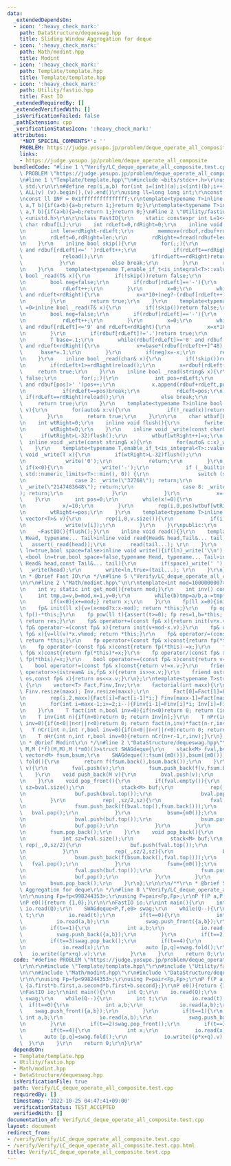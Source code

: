 ```yaml
---
data:
  _extendedDependsOn:
  - icon: ':heavy_check_mark:'
    path: DataStructure/dequeswag.hpp
    title: Sliding Window Aggregation for deque
  - icon: ':heavy_check_mark:'
    path: Math/modint.hpp
    title: Modint
  - icon: ':heavy_check_mark:'
    path: Template/template.hpp
    title: Template/template.hpp
  - icon: ':heavy_check_mark:'
    path: Utility/fastio.hpp
    title: Fast IO
  _extendedRequiredBy: []
  _extendedVerifiedWith: []
  _isVerificationFailed: false
  _pathExtension: cpp
  _verificationStatusIcon: ':heavy_check_mark:'
  attributes:
    '*NOT_SPECIAL_COMMENTS*': ''
    PROBLEM: https://judge.yosupo.jp/problem/deque_operate_all_composite
    links:
    - https://judge.yosupo.jp/problem/deque_operate_all_composite
  bundledCode: "#line 1 \"Verify/LC_deque_operate_all_composite.test.cpp\"\n#define\
    \ PROBLEM \"https://judge.yosupo.jp/problem/deque_operate_all_composite\"\r\n\r\
    \n#line 1 \"Template/template.hpp\"\n#include <bits/stdc++.h>\r\nusing namespace\
    \ std;\r\n\r\n#define rep(i,a,b) for(int i=(int)(a);i<(int)(b);i++)\r\n#define\
    \ ALL(v) (v).begin(),(v).end()\r\nusing ll=long long int;\r\nconst int inf = 0x3fffffff;\r\
    \nconst ll INF = 0x1fffffffffffffff;\r\ntemplate<typename T>inline bool chmax(T&\
    \ a,T b){if(a<b){a=b;return 1;}return 0;}\r\ntemplate<typename T>inline bool chmin(T&\
    \ a,T b){if(a>b){a=b;return 1;}return 0;}\n#line 2 \"Utility/fastio.hpp\"\n#include\
    \ <unistd.h>\r\n\r\nclass FastIO{\r\n    static constexpr int L=1<<16;\r\n   \
    \ char rdbuf[L];\r\n    int rdLeft=0,rdRight=0;\r\n    inline void reload(){\r\
    \n        int len=rdRight-rdLeft;\r\n        memmove(rdbuf,rdbuf+rdLeft,len);\r\
    \n        rdLeft=0,rdRight=len;\r\n        rdRight+=fread(rdbuf+len,1,L-len,stdin);\r\
    \n    }\r\n    inline bool skip(){\r\n        for(;;){\r\n            while(rdLeft!=rdRight\
    \ and rdbuf[rdLeft]<=' ')rdLeft++;\r\n            if(rdLeft==rdRight){\r\n   \
    \             reload();\r\n                if(rdLeft==rdRight)return false;\r\n\
    \            }\r\n            else break;\r\n        }\r\n        return true;\r\
    \n    }\r\n    template<typename T,enable_if_t<is_integral<T>::value,int> =0>inline\
    \ bool _read(T& x){\r\n        if(!skip())return false;\r\n        if(rdLeft+20>=rdRight)reload();\r\
    \n        bool neg=false;\r\n        if(rdbuf[rdLeft]=='-'){\r\n            neg=true;\r\
    \n            rdLeft++;\r\n        }\r\n        x=0;\r\n        while(rdbuf[rdLeft]>='0'\
    \ and rdLeft<rdRight){\r\n            x=x*10+(neg?-(rdbuf[rdLeft++]^48):(rdbuf[rdLeft++]^48));\r\
    \n        }\r\n        return true;\r\n    }\r\n    template<typename T,enable_if_t<is_floating_point<T>::value,int>\
    \ =0>inline bool _read(T& x){\r\n        if(!skip())return false;\r\n        if(rdLeft+20>=rdRight)reload();\r\
    \n        bool neg=false;\r\n        if(rdbuf[rdLeft]=='-'){\r\n            neg=true;\r\
    \n            rdLeft++;\r\n        }\r\n        x=0;\r\n        while(rdbuf[rdLeft]>='0'\
    \ and rdbuf[rdLeft]<='9' and rdLeft<rdRight){\r\n            x=x*10+(rdbuf[rdLeft++]^48);\r\
    \n        }\r\n        if(rdbuf[rdLeft]!='.')return true;\r\n        rdLeft++;\r\
    \n        T base=.1;\r\n        while(rdbuf[rdLeft]>='0' and rdbuf[rdLeft]<='9'\
    \ and rdLeft<rdRight){\r\n            x+=base*(rdbuf[rdLeft++]^48);\r\n      \
    \      base*=.1;\r\n        }\r\n        if(neg)x=-x;\r\n        return true;\r\
    \n    }\r\n    inline bool _read(char& x){\r\n        if(!skip())return false;\r\
    \n        if(rdLeft+1>=rdRight)reload();\r\n        x=rdbuf[rdLeft++];\r\n   \
    \     return true;\r\n    }\r\n    inline bool _read(string& x){\r\n        if(!skip())return\
    \ false;\r\n        for(;;){\r\n            int pos=rdLeft;\r\n            while(pos<rdRight\
    \ and rdbuf[pos]>' ')pos++;\r\n            x.append(rdbuf+rdLeft,pos-rdLeft);\r\
    \n            if(rdLeft==pos)break;\r\n            rdLeft=pos;\r\n           \
    \ if(rdLeft==rdRight)reload();\r\n            else break;\r\n        }\r\n   \
    \     return true;\r\n    }\r\n    template<typename T>inline bool _read(vector<T>&\
    \ v){\r\n        for(auto& x:v){\r\n            if(!_read(x))return false;\r\n\
    \        }\r\n        return true;\r\n    }\r\n\r\n    char wtbuf[L],tmp[50];\r\
    \n    int wtRight=0;\r\n    inline void flush(){\r\n        fwrite(wtbuf,1,wtRight,stdout);\r\
    \n        wtRight=0;\r\n    }\r\n    inline void _write(const char& x){\r\n  \
    \      if(wtRight>L-32)flush();\r\n        wtbuf[wtRight++]=x;\r\n    }\r\n  \
    \  inline void _write(const string& x){\r\n        for(auto& c:x)_write(c);\r\n\
    \    }\r\n    template<typename T,enable_if_t<is_integral<T>::value,int> =0>inline\
    \ void _write(T x){\r\n        if(wtRight>L-32)flush();\r\n        if(x==0){\r\
    \n            _write('0');\r\n            return;\r\n        }\r\n        else\
    \ if(x<0){\r\n            _write('-');\r\n            if (__builtin_expect(x ==\
    \ std::numeric_limits<T>::min(), 0)) {\r\n                switch (sizeof(x)) {\r\
    \n                case 2: _write(\"32768\"); return;\r\n                case 4:\
    \ _write(\"2147483648\"); return;\r\n                case 8: _write(\"9223372036854775808\"\
    ); return;\r\n                }\r\n            }\r\n            x=-x;\r\n    \
    \    }\r\n        int pos=0;\r\n        while(x!=0){\r\n            tmp[pos++]=char((x%10)|48);\r\
    \n            x/=10;\r\n        }\r\n        rep(i,0,pos)wtbuf[wtRight+i]=tmp[pos-1-i];\r\
    \n        wtRight+=pos;\r\n    }\r\n    template<typename T>inline void _write(const\
    \ vector<T>& v){\r\n        rep(i,0,v.size()){\r\n            if(i)_write(' ');\r\
    \n            _write(v[i]);\r\n        }\r\n    }\r\npublic:\r\n    FastIO(){}\r\
    \n    ~FastIO(){flush();}\r\n    inline void read(){}\r\n    template <typename\
    \ Head, typename... Tail>inline void read(Head& head,Tail&... tail){\r\n     \
    \   assert(_read(head));\r\n        read(tail...); \r\n    }\r\n    template<bool\
    \ ln=true,bool space=false>inline void write(){if(ln)_write('\\n');}\r\n    template\
    \ <bool ln=true,bool space=false,typename Head, typename... Tail>inline void write(const\
    \ Head& head,const Tail&... tail){\r\n        if(space)_write(' ');\r\n      \
    \  _write(head);\r\n        write<ln,true>(tail...); \r\n    }\r\n};\r\n\r\n/**\r\
    \n * @brief Fast IO\r\n */\n#line 5 \"Verify/LC_deque_operate_all_composite.test.cpp\"\
    \n\r\n#line 2 \"Math/modint.hpp\"\n\r\ntemplate<int mod=1000000007>struct fp {\r\
    \n    int v; static int get_mod(){return mod;}\r\n    int inv() const{\r\n   \
    \     int tmp,a=v,b=mod,x=1,y=0;\r\n        while(b)tmp=a/b,a-=tmp*b,swap(a,b),x-=tmp*y,swap(x,y);\r\
    \n        if(x<0){x+=mod;} return x;\r\n    }\r\n    fp(ll x=0){init(x%mod+mod);}\r\
    \n    fp& init(ll x){v=(x<mod?x:x-mod); return *this;}\r\n    fp operator-()const{return\
    \ fp()-*this;}\r\n    fp pow(ll t){assert(t>=0); fp res=1,b=*this; while(t){if(t&1)res*=b;b*=b;t>>=1;}\
    \ return res;}\r\n    fp& operator+=(const fp& x){return init(v+x.v);}\r\n   \
    \ fp& operator-=(const fp& x){return init(v+mod-x.v);}\r\n    fp& operator*=(const\
    \ fp& x){v=ll(v)*x.v%mod; return *this;}\r\n    fp& operator/=(const fp& x){v=ll(v)*x.inv()%mod;\
    \ return *this;}\r\n    fp operator+(const fp& x)const{return fp(*this)+=x;}\r\
    \n    fp operator-(const fp& x)const{return fp(*this)-=x;}\r\n    fp operator*(const\
    \ fp& x)const{return fp(*this)*=x;}\r\n    fp operator/(const fp& x)const{return\
    \ fp(*this)/=x;}\r\n    bool operator==(const fp& x)const{return v==x.v;}\r\n\
    \    bool operator!=(const fp& x)const{return v!=x.v;}\r\n    friend istream&\
    \ operator>>(istream& is,fp& x){return is>>x.v;}\r\n    friend ostream& operator<<(ostream&\
    \ os,const fp& x){return os<<x.v;}\r\n};\r\ntemplate<typename T>struct factorial\
    \ {\r\n    vector<T> Fact,Finv,Inv;\r\n    factorial(int maxx){\r\n        Fact.resize(maxx);\
    \ Finv.resize(maxx); Inv.resize(maxx);\r\n        Fact[0]=Fact[1]=Finv[0]=Finv[1]=Inv[1]=1;\r\
    \n        rep(i,2,maxx){Fact[i]=Fact[i-1]*i;} Finv[maxx-1]=Fact[maxx-1].inv();\r\
    \n        for(int i=maxx-1;i>=2;i--){Finv[i-1]=Finv[i]*i; Inv[i]=Finv[i]*Fact[i-1];}\r\
    \n    }\r\n    T fact(int n,bool inv=0){if(n<0)return 0; return (inv?Finv[n]:Fact[n]);}\r\
    \n    T inv(int n){if(n<0)return 0; return Inv[n];}\r\n    T nPr(int n,int r,bool\
    \ inv=0){if(n<0||n<r||r<0)return 0; return fact(n,inv)*fact(n-r,inv^1);}\r\n \
    \   T nCr(int n,int r,bool inv=0){if(n<0||n<r||r<0)return 0; return fact(n,inv)*fact(r,inv^1)*fact(n-r,inv^1);}\r\
    \n    T nHr(int n,int r,bool inv=0){return nCr(n+r-1,r,inv);}\r\n};\r\n\r\n/**\r\
    \n * @brief Modint\r\n */\n#line 2 \"DataStructure/dequeswag.hpp\"\n\r\ntemplate<typename\
    \ M,M (*f)(M,M),M (*m0)()>struct SWAGdeque{\r\n    stack<M> fval,bval;\r\n   \
    \ vector<M> fsum,bsum;\r\n    SWAGdeque():fsum({m0()}),bsum({m0()}){}\r\n    M\
    \ fold(){\r\n        return f(fsum.back(),bsum.back());\r\n    }\r\n    void push_front(M\
    \ v){\r\n        fval.push(v);\r\n        fsum.push_back(f(v,fsum.back()));\r\n\
    \    }\r\n    void push_back(M v){\r\n        bval.push(v);\r\n        bsum.push_back(f(bsum.back(),v));\r\
    \n    }\r\n    void pop_front(){\r\n        if(fval.empty()){\r\n            int\
    \ sz=bval.size();\r\n            stack<M> buf;\r\n            rep(_,0,sz/2){\r\
    \n                buf.push(bval.top());\r\n                bval.pop();\r\n   \
    \         }\r\n            rep(_,sz/2,sz){\r\n                fval.push(bval.top());\r\
    \n                fsum.push_back(f(bval.top(),fsum.back()));\r\n             \
    \   bval.pop();\r\n            }\r\n            bsum={m0()};\r\n            while(!buf.empty()){\r\
    \n                bval.push(buf.top());\r\n                bsum.push_back(f(bsum.back(),buf.top()));\r\
    \n                buf.pop();\r\n            }\r\n        }\r\n        fval.pop();\r\
    \n        fsum.pop_back();\r\n    }\r\n    void pop_back(){\r\n        if(bval.empty()){\r\
    \n            int sz=fval.size();\r\n            stack<M> buf;\r\n           \
    \ rep(_,0,sz/2){\r\n                buf.push(fval.top());\r\n                fval.pop();\r\
    \n            }\r\n            rep(_,sz/2,sz){\r\n                bval.push(fval.top());\r\
    \n                bsum.push_back(f(bsum.back(),fval.top()));\r\n             \
    \   fval.pop();\r\n            }\r\n            fsum={m0()};\r\n            while(!buf.empty()){\r\
    \n                fval.push(buf.top());\r\n                fsum.push_back(f(buf.top(),fsum.back()));\r\
    \n                buf.pop();\r\n            }\r\n        }\r\n        bval.pop();\r\
    \n        bsum.pop_back();\r\n    }\r\n};\r\n\r\n/**\r\n * @brief Sliding Window\
    \ Aggregation for deque\r\n */\n#line 8 \"Verify/LC_deque_operate_all_composite.test.cpp\"\
    \n\r\nusing Fp=fp<998244353>;\r\nusing P=pair<Fp,Fp>;\r\nP f(P a,P b){return {a.first*b.first,a.second*b.first+b.second};}\r\
    \nP e0(){return {1,0};}\r\n\r\nFastIO io;\r\nint main(){\r\n    int Q;\r\n   \
    \ io.read(Q);\r\n    SWAGdeque<P,f,e0> swag;\r\n    while(Q--){\r\n        int\
    \ t;\r\n        io.read(t);\r\n        if(t==0){\r\n            int a,b;\r\n \
    \           io.read(a,b);\r\n            swag.push_front({a,b});\r\n        }\r\
    \n        if(t==1){\r\n            int a,b;\r\n            io.read(a,b);\r\n \
    \           swag.push_back({a,b});\r\n        }\r\n        if(t==2)swag.pop_front();\r\
    \n        if(t==3)swag.pop_back();\r\n        if(t==4){\r\n            int x;\r\
    \n            io.read(x);\r\n            auto [p,q]=swag.fold();\r\n         \
    \   io.write((p*x+q).v);\r\n        }\r\n    }\r\n    return 0;\r\n}\r\n"
  code: "#define PROBLEM \"https://judge.yosupo.jp/problem/deque_operate_all_composite\"\
    \r\n\r\n#include \"Template/template.hpp\"\r\n#include \"Utility/fastio.hpp\"\r\
    \n\r\n#include \"Math/modint.hpp\"\r\n#include \"DataStructure/dequeswag.hpp\"\
    \r\n\r\nusing Fp=fp<998244353>;\r\nusing P=pair<Fp,Fp>;\r\nP f(P a,P b){return\
    \ {a.first*b.first,a.second*b.first+b.second};}\r\nP e0(){return {1,0};}\r\n\r\
    \nFastIO io;\r\nint main(){\r\n    int Q;\r\n    io.read(Q);\r\n    SWAGdeque<P,f,e0>\
    \ swag;\r\n    while(Q--){\r\n        int t;\r\n        io.read(t);\r\n      \
    \  if(t==0){\r\n            int a,b;\r\n            io.read(a,b);\r\n        \
    \    swag.push_front({a,b});\r\n        }\r\n        if(t==1){\r\n           \
    \ int a,b;\r\n            io.read(a,b);\r\n            swag.push_back({a,b});\r\
    \n        }\r\n        if(t==2)swag.pop_front();\r\n        if(t==3)swag.pop_back();\r\
    \n        if(t==4){\r\n            int x;\r\n            io.read(x);\r\n     \
    \       auto [p,q]=swag.fold();\r\n            io.write((p*x+q).v);\r\n      \
    \  }\r\n    }\r\n    return 0;\r\n}\r\n"
  dependsOn:
  - Template/template.hpp
  - Utility/fastio.hpp
  - Math/modint.hpp
  - DataStructure/dequeswag.hpp
  isVerificationFile: true
  path: Verify/LC_deque_operate_all_composite.test.cpp
  requiredBy: []
  timestamp: '2022-10-25 04:47:41+09:00'
  verificationStatus: TEST_ACCEPTED
  verifiedWith: []
documentation_of: Verify/LC_deque_operate_all_composite.test.cpp
layout: document
redirect_from:
- /verify/Verify/LC_deque_operate_all_composite.test.cpp
- /verify/Verify/LC_deque_operate_all_composite.test.cpp.html
title: Verify/LC_deque_operate_all_composite.test.cpp
---
```

